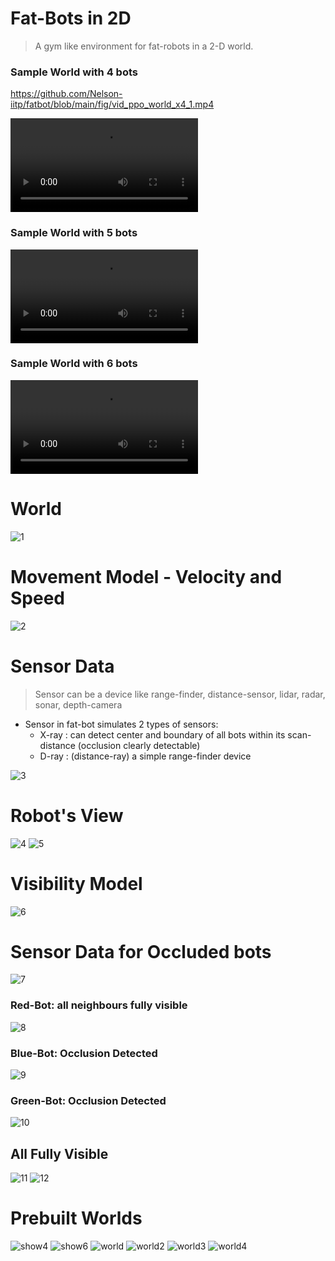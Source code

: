 # Fat-Bots in 2D 

> A gym like environment for fat-robots in a 2-D world.

### Sample World with 4 bots

https://github.com/Nelson-iitp/fatbot/blob/main/fig/vid_ppo_world_x4_1.mp4

<video controls>
  <source src="fig/vid_ppo_world_x4_1.mp4" type="video/mp4">
</video>

### Sample World with 5 bots
<video controls>
  <source src="fig/vid_ppo_world_x5_1.mp4" type="video/mp4">
</video>

### Sample World with 6 bots
<video controls>
  <source src="fig/vid_ppo_world_x6_1.mp4" type="video/mp4">
</video>

# World

![1](fig/01_world.png)

# Movement Model - Velocity and Speed

![2](fig/02_velocity.png)


# Sensor Data

> Sensor can be a device like range-finder, distance-sensor, lidar, radar, sonar, depth-camera

* Sensor in fat-bot simulates 2 types of sensors:
    * X-ray : can detect center and boundary of all bots within its scan-distance (occlusion clearly detectable)
    * D-ray : (distance-ray) a simple range-finder device

![3](fig/03_arcs.png)

# Robot's View

![4](fig/04_robot_view.png)
![5](fig/05_sensor_data.png)

# Visibility Model

![6](fig/06_occlusion.png)

# Sensor Data for Occluded bots

![7](fig/07_occlusion_detect.png)

### Red-Bot: all neighbours fully visible

![8](fig/08_not_occluded.png)

### Blue-Bot: Occlusion Detected

![9](fig/09_occluded.png)

### Green-Bot: Occlusion Detected

![10](fig/10_occluded.png)

## All Fully Visible

![11](fig/11_visible.png)
![12](fig/12_all_visible.png)

# Prebuilt Worlds

![show4](fig/show4.png)
![show6](fig/show6.png)
![world](fig/world.png)
![world2](fig/world2.png)
![world3](fig/world3.png)
![world4](fig/world4.png)
